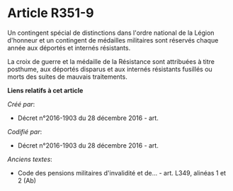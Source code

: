 # Article R351-9

Un contingent spécial de distinctions dans l'ordre national de la Légion d'honneur et un contingent de médailles militaires
sont réservés chaque année aux déportés et internés résistants.

La croix de guerre et la médaille de la Résistance sont attribuées à titre posthume, aux déportés disparus et aux internés
résistants fusillés ou morts des suites de mauvais traitements.

**Liens relatifs à cet article**

_Créé par_:

  - Décret n°2016-1903 du 28 décembre 2016 - art.

_Codifié par_:

  - Décret n°2016-1903 du 28 décembre 2016 - art.

_Anciens textes_:

  - Code des pensions militaires d'invalidité et de... - art. L349, alinéas 1 et 2 (Ab)
